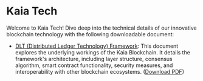 # Kaia Tech

Welcome to Kaia Tech! Dive deep into the technical details of our innovative blockchain technology with the following downloadable document:

- [DLT (Distributed Ledger Technology) Framework](./kaia-dlt-framework.md): This document explores the underlying workings of the Kaia Blockchain. It details the framework's architecture, including layer structure, consensus algorithm, smart contract functionality, security measures, and interoperability with other blockchain ecosystems. ([Download PDF](pathname:///files/9.DLT-Framework-Kaia-Chain.pdf))